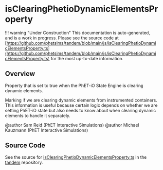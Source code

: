 # isClearingPhetioDynamicElementsProperty

!!! warning "Under Construction"
    This documentation is auto-generated, and is a work in progress. Please see the source code at
    [https://github.com/phetsims/tandem/blob/main/js/isClearingPhetioDynamicElementsProperty.ts](https://github.com/phetsims/tandem/blob/main/js/isClearingPhetioDynamicElementsProperty.ts) for the most up-to-date information.

## Overview

Property that is set to true when the PhET-iO State Engine is clearing dynamic elements.

Marking if we are clearing dynamic elements from instrumented containers. This information is useful because certain
logic depends on whether we are setting PhET-iO state but also needs to know about when clearing dynamic elements
to handle it separately.

@author Sam Reid (PhET Interactive Simulations)
@author Michael Kauzmann (PhET Interactive Simulations)



## Source Code

See the source for [isClearingPhetioDynamicElementsProperty.ts](https://github.com/phetsims/tandem/blob/main/js/isClearingPhetioDynamicElementsProperty.ts) in the [tandem](https://github.com/phetsims/tandem) repository.
